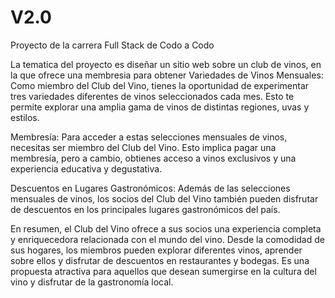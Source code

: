# V2.0
Proyecto de la carrera Full Stack de Codo a Codo

La tematica del proyecto es diseñar un sitio web sobre un club de vinos, en la que ofrece una membresia para obtener Variedades de Vinos Mensuales: 
Como miembro del Club del Vino, tienes la oportunidad de experimentar tres variedades 
diferentes de vinos seleccionados cada mes. 
Esto te permite explorar una amplia gama de vinos de distintas regiones, uvas y estilos.

Membresía: Para acceder a estas selecciones mensuales de vinos, necesitas ser miembro del Club del Vino. Esto implica pagar una membresía, pero a cambio, obtienes acceso a vinos exclusivos y una experiencia educativa y degustativa.

Descuentos en Lugares Gastronómicos: Además de las selecciones mensuales de vinos, los socios del Club del Vino también pueden disfrutar de descuentos en los principales lugares gastronómicos del país.

En resumen, el Club del Vino ofrece a sus socios una experiencia completa y enriquecedora relacionada con el mundo del vino. Desde la comodidad de sus hogares, los miembros pueden explorar diferentes vinos, aprender sobre ellos y disfrutar de descuentos en restaurantes y bodegas. Es una propuesta atractiva para aquellos que desean sumergirse en la cultura del vino y disfrutar de la gastronomía local.





